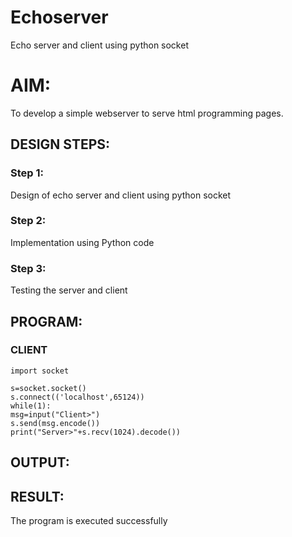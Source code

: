 # Echoserver
Echo server and client using python socket

# AIM:

To develop a simple webserver to serve html programming pages.

## DESIGN STEPS:

### Step 1:

Design of echo server and client using python socket

### Step 2:

Implementation using Python code

### Step 3:

Testing the server and client 

## PROGRAM:
### CLIENT
```
import socket

s=socket.socket()
s.connect(('localhost',65124))
while(1):
msg=input("Client>")
s.send(msg.encode())
print("Server>"+s.recv(1024).decode())
```

## OUTPUT:

## RESULT:
The program is executed successfully

